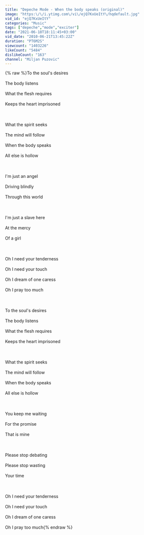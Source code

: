 ```yaml
---
title: "Depeche Mode - When the body speaks (original)"
image: "https:\/\/i.ytimg.com\/vi\/ejQ7KxUeItY\/hqdefault.jpg"
vid_id: "ejQ7KxUeItY"
categories: "Music"
tags: ["depeche","mode","exciter"]
date: "2021-06-18T18:11:45+03:00"
vid_date: "2010-06-21T13:45:22Z"
duration: "PT6M2S"
viewcount: "1403226"
likeCount: "5484"
dislikeCount: "163"
channel: "Miljan Puzovic"
---
```

{% raw %}To the soul's desires<br /><br />The body listens<br /><br />What the flesh requires<br /><br />Keeps the heart imprisoned<br /><br /><br /><br />What the spirit seeks<br /><br />The mind will follow<br /><br />When the body speaks<br /><br />All else is hollow<br /><br /><br /><br />I'm just an angel<br /><br />Driving blindly<br /><br />Through this world<br /><br /><br /><br />I'm just a slave here<br /><br />At the mercy<br /><br />Of a girl<br /><br /><br /><br />Oh I need your tenderness<br /><br />Oh I need your touch<br /><br />Oh I dream of one caress<br /><br />Oh I pray too much<br /><br /><br /><br />To the soul's desires<br /><br />The body listens<br /><br />What the flesh requires<br /><br />Keeps the heart imprisoned<br /><br /><br /><br />What the spirit seeks<br /><br />The mind will follow<br /><br />When the body speaks<br /><br />All else is hollow<br /><br /><br /><br />You keep me waiting<br /><br />For the promise<br /><br />That is mine<br /><br /><br /><br />Please stop debating<br /><br />Please stop wasting<br /><br />Your time<br /><br /><br /><br />Oh I need your tenderness<br /><br />Oh I need your touch<br /><br />Oh I dream of one caress<br /><br />Oh I pray too much{% endraw %}
